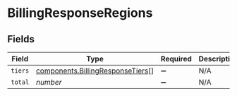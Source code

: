 # BillingResponseRegions


## Fields

| Field                                                                            | Type                                                                             | Required                                                                         | Description                                                                      |
| -------------------------------------------------------------------------------- | -------------------------------------------------------------------------------- | -------------------------------------------------------------------------------- | -------------------------------------------------------------------------------- |
| `tiers`                                                                          | [components.BillingResponseTiers](../../models/shared/billingresponsetiers.md)[] | :heavy_minus_sign:                                                               | N/A                                                                              |
| `total`                                                                          | *number*                                                                         | :heavy_minus_sign:                                                               | N/A                                                                              |